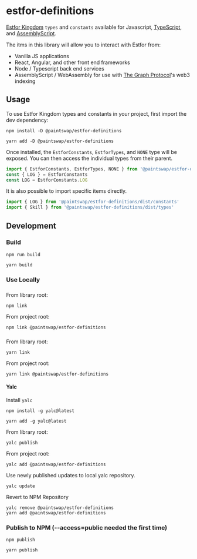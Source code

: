 # estfor-definitions

[Estfor Kingdom](https://estfor.com/) `types` and `constants` available for Javascript, [TypeScript](https://www.npmjs.com/package/typescript), and [AssemblyScript](https://www.npmjs.com/package/assemblyscript).

The itms in this library will allow you to interact with Estfor from:

- Vanilla JS applications
- React, Angular, and other front end frameworks
- Node / Typescript back end services
- AssemblyScript / WebAssembly for use with [The Graph Protocol](https://github.com/graphprotocol/graph-node)'s web3 indexing

## Usage

To use Estfor Kingdom types and constants in your project, first import the dev dependency:

```shell
npm install -D @paintswap/estfor-definitions
```

```shell
yarn add -D @paintswap/estfor-definitions
```

Once installed, the `EstforConstants`, `EstforTypes`, and `NONE` type will be exposed. You can then access the individual types from their parent.

```ts
import { EstforConstants, EstforTypes, NONE } from '@paintswap/estfor-definitions'
const { LOG } = EstforConstants
const LOG = EstforConstants.LOG
```

It is also possible to import specific items directly.

```ts
import { LOG } from '@paintswap/estfor-definitions/dist/constants'
import { Skill } from '@paintswap/estfor-definitions/dist/types'
```

## Development

### Build

```shell
npm run build
```

```shell
yarn build
```

### Use Locally

###

From library root:

```shell
npm link
```

From project root:

```shell
npm link @paintswap/estfor-definitions
```

###

From library root:

```shell
yarn link
```

From project root:

```shell
yarn link @paintswap/estfor-definitions
```

#### Yalc

Install `yalc`

```shell
npm install -g yalc@latest
```

```shell
yarn add -g yalc@latest
```

From library root:

```shell
yalc publish
```

From project root:

```shell
yalc add @paintswap/estfor-definitions
```

Use newly published updates to local yalc repository.

```shell
yalc update
```

Revert to NPM Repository

```shell
yalc remove @paintswap/estfor-definitions
yarn add @paintswap/estfor-definitions
```

### Publish to NPM (--access=public needed the first time)

```shell
npm publish
```

```shell
yarn publish
```
